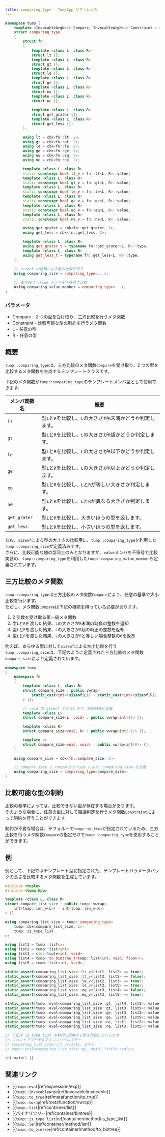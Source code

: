 ```yaml
---
title: comparing_type - TumpCpp リファレンス
---
```


```cpp
namespace tump {
    template <InvocableArgN<2> Compare, InvocableArgN<1> Constraint = to_true>
    struct comparing_type
    {
        struct fn
        {
            template <class L, class R>
            struct lt {};
            template <class L, class R>
            struct gt {};
            template <class L, class R>
            struct le {};
            template <class L, class R>
            struct ge {};
            template <class L, class R>
            struct eq {};
            template <class L, class R>
            struct ne {};
            
            template <class L, class R>
            struct get_grater {};
            template <class L, class R>
            struct get_less {};
        };

        using lt = cbk<fn::lt, 2>;
        using gt = cbk<fn::gt, 2>;
        using le = cbk<fn::le, 2>;
        using ge = cbk<fn::ge, 2>;
        using eq = cbk<fn::eq, 2>;
        using ne = cbk<fn::ne, 2>;

        template <class L, class R>
        static constexpr bool lt_v = fn::lt<L, R>::value;
        template <class L, class R>
        static constexpr bool gt_v = fn::gt<L, R>::value;
        template <class L, class R>
        static constexpr bool le_v = fn::le<L, R>::value;
        template <class L, class R>
        static constexpr bool ge_v = fn::ge<L, R>::value;
        template <class L, class R>
        static constexpr bool eq_v = fn::eq<L, R>::value;
        template <class L, class R>
        static constexpr bool ne_v = fn::ne<L, R>::value;

        using get_grater = cbk<fn::get_grater, 2>;
        using get_less = cbk<fn::get_less, 2>;

        template <class L, class R>
        using get_grater_t = typename fn::get_grater<L, R>::type;
        template <class L, class R>
        using get_less_t = typename fn::get_less<L, R>::type;
    };
    
    // sizeof の結果による型の比較を行う
    using comparing_size = comparing_type<...>;

    // 型の持つ value メンバを不等号で比較
    using comparing_value_member = comparing_type<...>;
}
```

### パラメータ

- Compare - 2 つの型を受け取り、三方比較を行うメタ関数
- Constraint - 比較可能な型の制約を行うメタ関数
- L - 任意の型
- R - 任意の型

## 概要

`tump::comparing_type`は、三方比較のメタ関数`Compare`を受け取り、2 つの型を比較するメタ関数を生成するテンプレートクラスです。

下記のメタ関数が`tump::comparing_type`のテンプレートメンバ型として使用できます。

| メンバ関数名 | 概要 |
| --- | --- |
| `lt` | 型`L`と`R`を比較し、`L`の大きさが`R`未満かどうか判定します。 |
| `gt` | 型`L`と`R`を比較し、`L`の大きさが`R`超かどうか判定します。 |
| `le` | 型`L`と`R`を比較し、`L`の大きさが`R`以下かどうか判定します。 |
| `ge` | 型`L`と`R`を比較し、`L`の大きさが`R`以上かどうか判定します。 |
| `eq` | 型`L`と`R`を比較し、`L`と`R`が等しい大きさか判定します。 |
| `ne` | 型`L`と`R`を比較し、`L`と`R`が異なる大きさか判定します。 |
| `get_grater` | 型`L`と`R`を比較し、大きいほうの型を返します。 |
| `get_less` | 型`L`と`R`を比較し、小さいほうの型を返します。 |

なお、`sizeof`による型の大きさの比較用に、`tump::comparing_type`を利用した`tump::comparing_size`が定義済みです。  
さらに、比較可能な値の型同士のみとなりますが、`value`メンバを不等号で比較実装の、`tump::comparing_type`を利用した`tump::comparing_value_member`も定義されています。

## 三方比較のメタ関数

`tump::comparing_type`は三方比較のメタ関数`Compare`により、任意の基準で大小比較を行います。  
ただし、メタ関数`Compare`は下記の機能を持っている必要があります。

1. 2 引数を受け取る第一級メタ関数
1. 型`L`と`R`を渡した結果、`L`の大きさが`R`未満の時負の整数を返却
1. 型`L`と`R`を渡した結果、`L`の大きさが`R`超の時正の整数を返却
1. 型`L`と`R`を渡した結果、`L`の大きさが`R`と等しい場合整数の`0`を返却

例えば、あらゆる型に対して`sizeof`による大小比較を行う`tump::comparing_size`は、下記のように定義された三方比較のメタ関数`compare_size`により定義されています。

```cpp
namespace tump
{
    namespace fn
    {
        template <class L, class R>
        struct compare_size : public vwrap<
            static_cast<int>(sizeof(L)) - static_cast<int>(sizeof(R))
        > {};

        // void は sizeof できないので、別途特殊化定義
        template <class L>
        struct compare_size<L, void> : public vwrap<int(1)> {};

        template <class R>
        struct compare_size<void, R> : public vwrap<int(-1)> {};

        template <>
        struct compare_size<void, void> : public vwrap<int(0)> {};
    }
    
    using compare_size = cbk<fn::compare_size, 2>;

    // compare_size と comparing_type により、comparing_size を定義
    using comparing_size = comparing_type<compare_size>;
}
```

## 比較可能な型の制約

比較の基準によっては、比較できない型が存在する場合があります。  
そのような場合に、任意の型に対して審議判定を行うメタ関数`Constraint`によって制約を行うことができます。

制約が不要な場合は、デフォルトで`tump::to_true`が指定されているため、三方比較を行うメタ関数`Compare`の指定だけで`tump::comparing_type`を使用することができます。

## 例

例として、下記ではテンプレート型に指定された、テンプレートパラメータパックの長さを比較するメタ関数を生成しています。

```cpp
#include <tuple>
#include <tump.hpp>

template <class L, class R>
struct compare_list_size : public tump::vwrap<
    int(tump::len_v<L>) - int(tump::len_v<R>)
> {};

using comparing_list_size = tump::comparing_type<
    tump::cbk<compare_list_size, 2>,
    tump::is_type_list
>;

using list1 = tump::list<>;
using list2 = tump::list<int>;
using list3 = std::tuple<int, void>;
using list4 = tump::to_bintree_t<tump::list<int, void, float>>;
using list5 = tump::list<int, void>;

static_assert(comparing_list_size::lt_v<list1, list2> == true);
static_assert(comparing_list_size::lt_v<list3, list5> == false);
static_assert(comparing_list_size::le_v<list2, list3> == true);
static_assert(comparing_list_size::le_v<list3, list5> == true);
static_assert(comparing_list_size::eq_v<list3, list4> == false);
static_assert(comparing_list_size::eq_v<list3, list5> == true);

static_assert(tump::eval<comparing_list_size::gt, list4, list3>::value == true);
static_assert(tump::eval<comparing_list_size::gt, list3, list5>::value == false);
static_assert(tump::eval<comparing_list_size::ge, list3, list2>::value == true);
static_assert(tump::eval<comparing_list_size::ge, list3, list5>::value == true);
static_assert(tump::eval<comparing_list_size::ne, list1, list2>::value == true);
static_assert(tump::eval<comparing_list_size::ne, list3, list5>::value == false);

// 下記は is_type_list の制約に抵触する型を比較しているため、
// コメントアウトを外すとコンパイルエラー
// comparing_list_size::lt_v<list1, int>;
// tump::eval<comparing_list_size::gt, void, list5>::value;

int main() {}
```

## 関連リンク

- [{`tump::eval`|ref/expression/exp}]
- [{`tump::InvocableArgN`|ref/invocable/invocable}]
- [{`tump::to_true`|ref/metafunction/to_true}]
- [{`tump::vwrap`|ref/metafunction/vwrap}]
- [{`tump::list`|ref/container/list}]
- [{バイナリツリー|ref/container/bintree}]
- [{`tump::is_type_list`|ref/container/method/is_type_list}]
- [{`tump::len`|ref/container/method/len}]
- [{`tump::to_bintree`|ref/container/method/to_bintree}]
